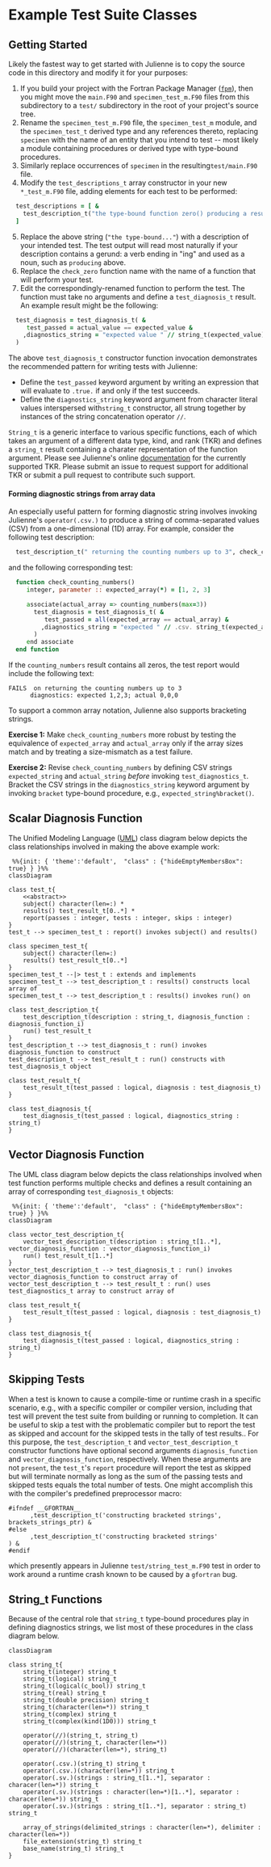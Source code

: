Example Test Suite Classes
==========================

Getting Started
---------------
Likely the fastest way to get started with Julienne is to copy the source code in this directory and modify it for your purposes:

1. If you build your project with the Fortran Package Manager ([`fpm`](https://github.com/fotran-lang/fpm)), then you might move the `main.F90` and `specimen_test_m.F90` files from this subdirectory to a `test/` subdirectory in the root of your project's source tree.
2. Rename the `specimen_test_m.F90` file, the `specimen_test_m` module, and the `specimen_test_t` derived type and any references thereto, replacing `specimen` with the name of an entity that you intend to test -- most likely a module containing procedures or derived type with type-bound procedures.
3. Similarly replace occurrences of `specimen` in the resulting`test/main.F90` file.
4. Modify the `test_descriptions_t` array constructor in your new `*_test_m.F90` file, adding elements for each test to be performed:
```fortran
  test_descriptions = [ & 
    test_description_t("the type-bound function zero() producing a result of 0", check_zero) &
  ]  
```
5. Replace the above string (`"the type-bound..."`) with a description of your intended test.  The test output will read most naturally if your description contains a gerund: a verb ending in "ing" and used as a noun, such as `producing` above.
6. Replace the `check_zero` function name with the name of a function that will perform your test. 
7. Edit the correspondingly-renamed function to perform the test.  The function must take no arguments and define a `test_diagnosis_t` result. An example result might be the following:
```fortran
  test_diagnosis = test_diagnosis_t( &
     test_passed = actual_value == expected_value &
    ,diagnostics_string = "expected value " // string_t(expected_value) //", actual value " // string_t(actual_value) &
  )   
```
The above `test_diagnosis_t` constructor function invocation demonstrates the recommended pattern for writing tests with Julienne:

* Define the `test_passed` keyword argument by writing an expression that will evaluate to `.true.` if and only if the test succeeds.
* Define the `diagnostics_string` keyword argument from character literal values interspersed with`string_t` constructor, all strung together by instances of the string concatenation operator `//`.

`String_t` is a generic interface to various specific functions, each of which takes an argument of a different data type, kind, and rank (TKR) and defines a `string_t` result containing a charater representation of the function argument.
Please see Julienne's online [documentation](https:///berkeleylab.github.io/julienne/) for the currently supported TKR.
Please submit an issue to request support for additional TKR or submit a pull request to contribute such support.

#### Forming diagnostic strings from array data

An especially useful pattern for forming diagnostic string involves invoking Julienne's `operator(.csv.)` to produce a string of comma-separated values (CSV) from a one-dimensional (1D) array.
For example, consider the following test description:
```fortran
  test_description_t(" returning the counting numbers up to 3", check_counting_numbers)
```
and the following corresponding test:
```fortran
  function check_counting_numbers()
     integer, parameter :: expected_array(*) = [1, 2, 3]

     associate(actual_array => counting_numbers(max=3))
       test_diagnosis = test_diagnosis_t( &
          test_passed = all(expected_array == actual_array) &
         ,diagnostics_string = "expected " // .csv. string_t(expected_array) // "; actual  // .csv. string_t(actual_array) &
       )
     end associate
  end function
```
If the `counting_numbers` result contains all zeros, the test report would include the following text:
```
FAILS  on returning the counting numbers up to 3 
      diagnostics: expected 1,2,3; actual 0,0,0
```
To support a common array notation, Julienne also supports bracketing strings.

**Exercise 1:** Make `check_counting_numbers` more robust by testing the equivalence of `expected_array` and `actual_array` only if the array sizes match and by treating a size-mismatch as a test failure.

**Exercise 2:** Revise `check_counting_numbers` by defining CSV strings `expected_string` and `actual_string` _before_ invoking `test_diagnostics_t`.
Bracket the CSV strings in the `diagnostics_string` keyword argument by invoking `bracket` type-bound procedure, e.g., `expected_string%bracket()`.

Scalar Diagnosis Function
-------------------------
The Unified Modeling Language ([UML](https://wikipedia.org/Unified_modeling_langauge)) class diagram below depicts the class relationships involved in making the above example work:

```mermaid
 %%{init: { 'theme':'default',  "class" : {"hideEmptyMembersBox": true} } }%%
classDiagram

class test_t{
    <<abstract>>
    subject() character(len=:) *
    results() test_result_t[0..*] *
    report(passes : integer, tests : integer, skips : integer)
}
test_t --> specimen_test_t : report() invokes subject() and results()

class specimen_test_t{
    subject() character(len=:)
    results() test_result_t[0..*]  
}
specimen_test_t --|> test_t : extends and implements
specimen_test_t --> test_description_t : results() constructs local array of
specimen_test_t --> test_description_t : results() invokes run() on

class test_description_t{
    test_description_t(description : string_t, diagnosis_function : diagnosis_function_i)
    run() test_result_t
}
test_description_t --> test_diagnosis_t : run() invokes diagnosis_function to construct
test_description_t --> test_result_t : run() constructs with test_diagnosis_t object

class test_result_t{
    test_result_t(test_passed : logical, diagnosis : test_diagnosis_t)
}

class test_diagnosis_t{
    test_diagnosis_t(test_passed : logical, diagnostics_string : string_t)
}
```

Vector Diagnosis Function
-------------------------
The UML class diagram below depicts the class relationships involved when test function performs multiple checks and defines a result containing an array of corresponding `test_diagnosis_t` objects:
```mermaid
 %%{init: { 'theme':'default',  "class" : {"hideEmptyMembersBox": true} } }%%
classDiagram

class vector_test_description_t{
    vector_test_description_t(description : string_t[1..*], vector_diagnosis_function : vector_diagnosis_function_i)
    run() test_result_t[1..*]
}
vector_test_description_t --> test_diagnosis_t : run() invokes vector_diagnosis_function to construct array of
vector_test_description_t --> test_result_t : run() uses test_diagnostics_t array to construct array of

class test_result_t{
    test_result_t(test_passed : logical, diagnosis : test_diagnosis_t)
}

class test_diagnosis_t{
    test_diagnosis_t(test_passed : logical, diagnostics_string : string_t)
}
```

Skipping Tests
--------------
When a test is known to cause a compile-time or runtime crash in a specific scenario, e.g., with a specific compiler or compiler version, including that test will prevent the test suite from building or running to completion.
It can be useful to skip a test with the problematic compiler but to report the test as skipped and account for the skipped tests in the tally of test results..
For this purpose, the `test_description_t` and `vector_test_description_t` constructor functions have optional second arguments `diagnosis_function` and `vector_diagnosis_function`, respectively.
When these arguments are not `present`, the `test_t`'s `report` procedure will report the test as skipped but will terminate normally as long as the sum of the passing tests and skipped tests equals the total number of tests.
One might accomplish this with the compiler's predefined preprocessor macro:
```
#ifndef __GFORTRAN__
      ,test_description_t('constructing bracketed strings', brackets_strings_ptr) &
#else
      ,test_description_t('constructing bracketed strings'                      ) &  
#endif
```
which presently appears in Julienne `test/string_test_m.F90` test in order to work around a runtime crash known to be caused by a `gfortran` bug.

String_t Functions
------------------
Because of the central role that `string_t` type-bound procedures play in defining diagnostics strings, we list most of these procedures in the class diagram below.

```mermaid
classDiagram

class string_t{
    string_t(integer) string_t
    string_t(logical) string_t
    string_t(logical(c_bool)) string_t
    string_t(real) string_t
    string_t(double precision) string_t
    string_t(character(len=*)) string_t
    string_t(complex) string_t
    string_t(complex(kind(1D0))) string_t

    operator(//)(string_t, string_t)
    operator(//)(string_t, character(len=*))
    operator(//)(character(len=*), string_t)

    operator(.csv.)(string_t) string_t
    operator(.csv.)(character(len=*)) string_t
    operator(.sv.)(strings : string_t[1..*], separator : characer(len=*)) string_t
    operator(.sv.)(strings : character(len=*)[1..*], separator : characer(len=*)) string_t
    operator(.sv.)(strings : string_t[1..*], separator : string_t) string_t

    array_of_strings(delimited_strings : character(len=*), delimiter : character(len=*))
    file_extension(string_t) string_t
    base_name(string_t) string_t
}
```
